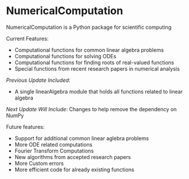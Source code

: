 <h1> NumericalComputation </h1>

NumericalComputation is a Python package for scientific computing

Current Features:
* Computational functions for common linear algebra problems
* Computational functions for solving ODEs
* Computational functions for finding roots of real-valued functions
* Special functions from recent research papers in numerical analysis

*Previous Update Included*:
* A single linearAlgebra module that holds all functions related to linear algebra

*Next Update Will Include*:
Changes to help remove the dependency on NumPy

Future features:
* Support for additional common linear aglebra problems
* More ODE related computations
* Fourier Transform Computations
* New algorithms from accepted research papers
* More Custom errors
* More efficient code for already existing functions
